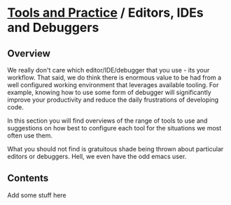# [Tools and Practice](../README.md) / Editors, IDEs and Debuggers

## Overview

We really don't care which editor/IDE/debugger that you use - its your workflow. That said, we do think there is enormous value to be had from a well configured working environment that leverages available tooling. For example, knowing how to use some form of debugger will significantly improve your productivity and reduce the daily frustrations of developing code.

In this section you will find overviews of the range of tools to use and suggestions on how best to configure each tool for the situations we most often use them.

What you should not find is gratuitous shade being thrown about particular editors or debuggers. Hell, we even have the odd emacs user.

## Contents

Add some stuff here